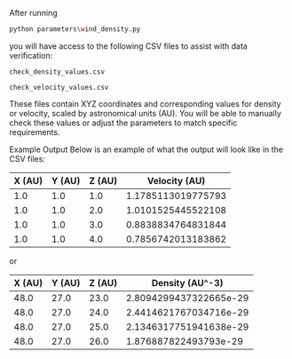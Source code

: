After running 

```bash
python parameters\wind_density.py
 ```
you will have access to the following CSV files to assist with data verification:

`check_density_values.csv`

`check_velocity_values.csv`

These files contain XYZ coordinates and corresponding values for density or velocity, scaled by astronomical units (AU). You will be able to manually check these values or adjust the parameters to match specific requirements.

Example Output
Below is an example of what the output will look like in the CSV files:

| X (AU) | Y (AU) | Z (AU) | Velocity (AU)         |
|--------|--------|--------|-----------------------|
| 1.0    | 1.0    | 1.0    | 1.1785113019775793    |
| 1.0    | 1.0    | 2.0    | 1.0101525445522108    |
| 1.0    | 1.0    | 3.0    | 0.8838834764831844    |
| 1.0    | 1.0    | 4.0    | 0.7856742013183862    |

or 

| X (AU) | Y (AU) | Z (AU) | Density (AU^-3)          |
|--------|--------|--------|--------------------------|
| 48.0   | 27.0   | 23.0   | 2.8094299437322665e-29   |
| 48.0   | 27.0   | 24.0   | 2.4414621767034716e-29   |
| 48.0   | 27.0   | 25.0   | 2.1346317751941638e-29   |
| 48.0   | 27.0   | 26.0   | 1.876887822493793e-29    |


